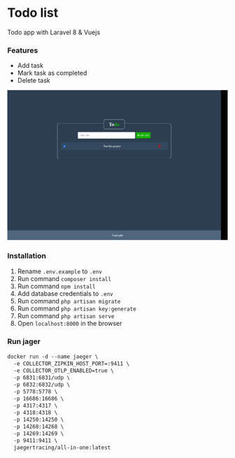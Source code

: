 # Todo list

Todo app with Laravel 8 & Vuejs

### Features

-   Add task
-   Mark task as completed
-   Delete task

![Todo](screenshot.png)

### Installation

1. Rename `.env.example` to `.env`
2. Run command `composer install`
3. Run command `npm install`
4. Add database credentials to `.env`
5. Run command `php artisan migrate`
6. Run command `php artisan key:generate`
7. Run command `php artisan serve`
8. Open `localhost:8000` in the browser

### Run jager

```
docker run -d --name jaeger \
  -e COLLECTOR_ZIPKIN_HOST_PORT=:9411 \
  -e COLLECTOR_OTLP_ENABLED=true \
  -p 6831:6831/udp \
  -p 6832:6832/udp \
  -p 5778:5778 \
  -p 16686:16686 \
  -p 4317:4317 \
  -p 4318:4318 \
  -p 14250:14250 \
  -p 14268:14268 \
  -p 14269:14269 \
  -p 9411:9411 \
  jaegertracing/all-in-one:latest
```
